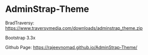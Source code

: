 # AdminStrap-Theme
BradTraversy: https://www.traversymedia.com/downloads/adminstrap_theme.zip

Bootstrap 3.3x

Github Page: https://rajeevnomad.github.io/AdminStrap-Theme/

